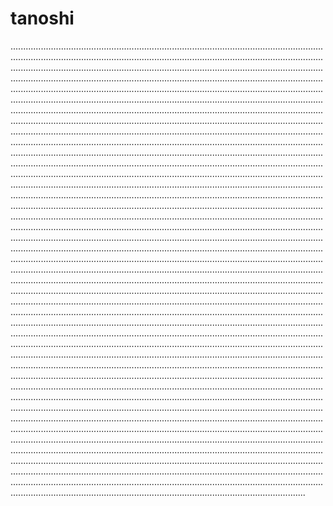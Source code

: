 # tanoshi
.............................................................................................................................................................................................................................................................................................................................................................................................................................................................................................................................................................................................................................................................................................................................................................................................................................................................................................................................................................................................................................................................................................................................................................................................................................................................................................................................................................................................................................................................................................................................................................................................................................................................................................................................................................................................................................................................................................................................................................................................................................................................................................................................................................................................................................................................................................................................................................................................................................................................................................................................................................................................................................................................................................................................................................................................................................................................................................................................................................................................................................................................................................................................................................................................................................................................................................................................................................................................................................................................................................................................................................................................................................................................................................................................................................................................................................................................................................................................................................................................................................................................................................................................................................................................................................................................................................................................................................................................................................................................................................................................................................................................................................................................................................................................................................................................................................................................................................................................................................................................................................................................................................................................................................................................................................................................................................................................................................................................................................................................................................................................................